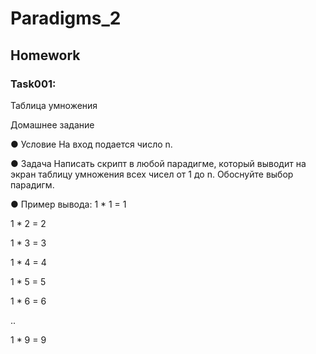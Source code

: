 # Paradigms_2

## Homework

### Task001:

Таблица умножения

Домашнее задание

● Условие
На вход подается число n.

● Задача
Написать скрипт в любой парадигме, который выводит на экран таблицу умножения всех чисел от 1 до n.
Обоснуйте выбор парадигм.

● Пример вывода:
1 * 1 = 1

1 * 2 = 2

1 * 3 = 3

1 * 4 = 4

1 * 5 = 5

1 * 6 = 6

..

1 * 9 = 9
